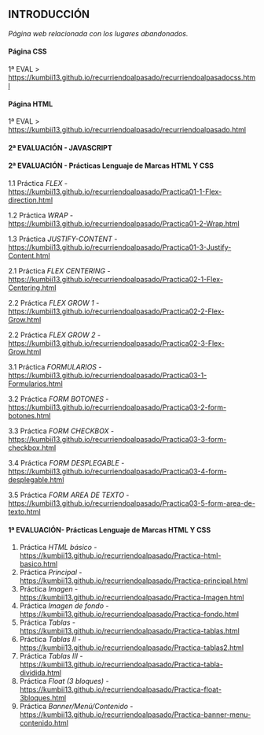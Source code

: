 ## INTRODUCCIÓN

*Página web relacionada con los lugares abandonados.*

#### Página CSS
1ª EVAL > https://kumbii13.github.io/recurriendoalpasado/recurriendoalpasadocss.html

#### Página HTML
1ª EVAL > https://kumbii13.github.io/recurriendoalpasado/recurriendoalpasado.html

#### 2ª EVALUACIÓN - JAVASCRIPT 

#### 2ª EVALUACIÓN - Prácticas Lenguaje de Marcas HTML Y CSS 

1.1 Práctica *FLEX* - https://kumbii13.github.io/recurriendoalpasado/Practica01-1-Flex-direction.html 

1.2 Práctica *WRAP* - https://kumbii13.github.io/recurriendoalpasado/Practica01-2-Wrap.html

1.3 Práctica *JUSTIFY-CONTENT* - https://kumbii13.github.io/recurriendoalpasado/Practica01-3-Justify-Content.html

2.1 Práctica *FLEX CENTERING* - https://kumbii13.github.io/recurriendoalpasado/Practica02-1-Flex-Centering.html

2.2 Práctica *FLEX GROW 1* - https://kumbii13.github.io/recurriendoalpasado/Practica02-2-Flex-Grow.html

2.2 Práctica *FLEX GROW 2* - https://kumbii13.github.io/recurriendoalpasado/Practica02-3-Flex-Grow.html

3.1 Práctica *FORMULARIOS* - https://kumbii13.github.io/recurriendoalpasado/Practica03-1-Formularios.html

3.2 Práctica *FORM BOTONES* - https://kumbii13.github.io/recurriendoalpasado/Practica03-2-form-botones.html

3.3 Práctica *FORM CHECKBOX* - https://kumbii13.github.io/recurriendoalpasado/Practica03-3-form-checkbox.html

3.4 Práctica *FORM DESPLEGABLE* - https://kumbii13.github.io/recurriendoalpasado/Practica03-4-form-desplegable.html

3.5 Práctica *FORM AREA DE TEXTO* - https://kumbii13.github.io/recurriendoalpasado/Practica03-5-form-area-de-texto.html

#### 1ª EVALUACIÓN- Prácticas Lenguaje de Marcas HTML Y CSS 

1. Práctica *HTML básico* - https://kumbii13.github.io/recurriendoalpasado/Practica-html-basico.html 
2. Práctica *Principal* - https://kumbii13.github.io/recurriendoalpasado/Practica-principal.html
3. Práctica *Imagen* - https://kumbii13.github.io/recurriendoalpasado/Practica-Imagen.html
4. Práctica *Imagen de fondo* - https://kumbii13.github.io/recurriendoalpasado/Practica-fondo.html
5. Práctica *Tablas* - https://kumbii13.github.io/recurriendoalpasado/Practica-tablas.html
6. Práctica *Tablas II* - https://kumbii13.github.io/recurriendoalpasado/Practica-tablas2.html
7. Práctica *Tablas III* - https://kumbii13.github.io/recurriendoalpasado/Practica-tabla-dividida.html
8. Práctica *Float (3 bloques)* - https://kumbii13.github.io/recurriendoalpasado/Practica-float-3bloques.html
9. Práctica *Banner/Menú/Contenido* - https://kumbii13.github.io/recurriendoalpasado/Practica-banner-menu-contenido.html
